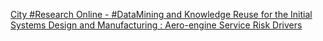 [City #Research Online - #DataMining and Knowledge Reuse for the Initial Systems Design and Manufacturing : Aero-engine Service Risk Drivers](https://qi.tc/qi/112551)
